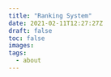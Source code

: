 ```yaml
---
title: "Ranking System"
date: 2021-02-11T12:27:27Z
draft: false
toc: false
images:
tags:
  - about
---
```


